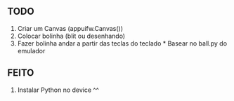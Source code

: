 ## TODO ##

  1. Criar um Canvas (appuifw.Canvas())
  1. Colocar bolinha (blit ou desenhando)
  1. Fazer bolinha andar a partir das teclas do teclado
    * Basear no ball.py do emulador


## FEITO ##

  1. Instalar Python no device ^^